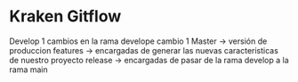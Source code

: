 # Kraken Gitflow
Develop 1 cambios en la rama develope cambio 1
Master -> versión de produccion
features -> encargadas de generar las nuevas caracteristicas de nuestro proyecto
release -> encargadas de pasar de la rama develop a la rama main